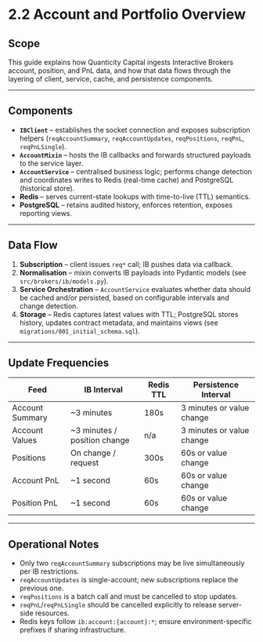 # 2.2 Account and Portfolio Overview

## Scope

This guide explains how Quanticity Capital ingests Interactive Brokers account, position, and PnL data, and how that data flows through the layering of client, service, cache, and persistence components.

---

## Components

- **`IBClient`** – establishes the socket connection and exposes subscription helpers (`reqAccountSummary`, `reqAccountUpdates`, `reqPositions`, `reqPnL`, `reqPnLSingle`).
- **`AccountMixin`** – hosts the IB callbacks and forwards structured payloads to the service layer.
- **`AccountService`** – centralised business logic; performs change detection and coordinates writes to Redis (real-time cache) and PostgreSQL (historical store).
- **Redis** – serves current-state lookups with time-to-live (TTL) semantics.
- **PostgreSQL** – retains audited history, enforces retention, exposes reporting views.

---

## Data Flow

1. **Subscription** – client issues `req*` call; IB pushes data via callback.
2. **Normalisation** – mixin converts IB payloads into Pydantic models (see `src/brokers/ib/models.py`).
3. **Service Orchestration** – `AccountService` evaluates whether data should be cached and/or persisted, based on configurable intervals and change detection.
4. **Storage** – Redis captures latest values with TTL; PostgreSQL stores history, updates contract metadata, and maintains views (see `migrations/001_initial_schema.sql`).

---

## Update Frequencies

| Feed | IB Interval | Redis TTL | Persistence Interval |
|------|-------------|-----------|-----------------------|
| Account Summary | ~3 minutes | 180s | 3 minutes or value change |
| Account Values | ~3 minutes / position change | n/a | 3 minutes or value change |
| Positions | On change / request | 300s | 60s or value change |
| Account PnL | ~1 second | 60s | 60s or value change |
| Position PnL | ~1 second | 60s | 60s or value change |

---

## Operational Notes

- Only two `reqAccountSummary` subscriptions may be live simultaneously per IB restrictions.
- `reqAccountUpdates` is single-account; new subscriptions replace the previous one.
- `reqPositions` is a batch call and must be cancelled to stop updates.
- `reqPnL`/`reqPnLSingle` should be cancelled explicitly to release server-side resources.
- Redis keys follow `ib:account:{account}:*`; ensure environment-specific prefixes if sharing infrastructure.

